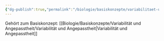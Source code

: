 ```yaml
---
{"dg-publish":true,"permalink":"/biologie/basiskonzepte/variabilitaet-und-angepasstheit/plastizitaet/"}
---
```


Gehört zum Basiskonzept: [[Biologie/Basiskonzepte/Variabilität und Angepasstheit/Variabilität und Angepasstheit\|Variabilität und Angepasstheit]]